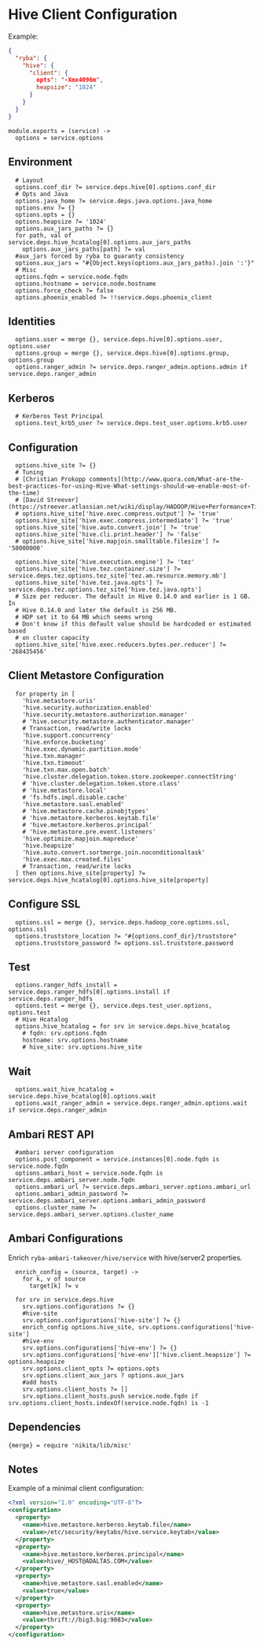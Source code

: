 
# Hive Client Configuration

Example:

```json
{
  "ryba": {
    "hive": {
      "client": {
        opts": "-Xmx4096m",
        heapsize": "1024"
      }
    }
  }
}
```

    module.exports = (service) ->
      options = service.options

## Environment

      # Layout
      options.conf_dir ?= service.deps.hive[0].options.conf_dir
      # Opts and Java
      options.java_home ?= service.deps.java.options.java_home
      options.env ?= {}
      options.opts = {}
      options.heapsize ?= '1024'
      options.aux_jars_paths ?= {}
      for path, val of service.deps.hive_hcatalog[0].options.aux_jars_paths
        options.aux_jars_paths[path] ?= val
      #aux_jars forced by ryba to guaranty consistency
      options.aux_jars = "#{Object.keys(options.aux_jars_paths).join ':'}"
      # Misc
      options.fqdn = service.node.fqdn
      options.hostname = service.node.hostname
      options.force_check ?= false
      options.phoenix_enabled ?= !!service.deps.phoenix_client

## Identities

      options.user = merge {}, service.deps.hive[0].options.user, options.user
      options.group = merge {}, service.deps.hive[0].options.group, options.group
      options.ranger_admin ?= service.deps.ranger_admin.options.admin if service.deps.ranger_admin

## Kerberos

      # Kerberos Test Principal
      options.test_krb5_user ?= service.deps.test_user.options.krb5.user

## Configuration

      options.hive_site ?= {}
      # Tuning
      # [Christian Prokopp comments](http://www.quora.com/What-are-the-best-practices-for-using-Hive-What-settings-should-we-enable-most-of-the-time)
      # [David Streever](https://streever.atlassian.net/wiki/display/HADOOP/Hive+Performance+Tips)
      # options.hive_site['hive.exec.compress.output'] ?= 'true'
      options.hive_site['hive.exec.compress.intermediate'] ?= 'true'
      options.hive_site['hive.auto.convert.join'] ?= 'true'
      options.hive_site['hive.cli.print.header'] ?= 'false'
      # options.hive_site['hive.mapjoin.smalltable.filesize'] ?= '50000000'

      options.hive_site['hive.execution.engine'] ?= 'tez'
      options.hive_site['hive.tez.container.size'] ?= service.deps.tez.options.tez_site['tez.am.resource.memory.mb']
      options.hive_site['hive.tez.java.opts'] ?= service.deps.tez.options.tez_site['hive.tez.java.opts']
      # Size per reducer. The default in Hive 0.14.0 and earlier is 1 GB. In
      # Hive 0.14.0 and later the default is 256 MB.
      # HDP set it to 64 MB which seems wrong
      # Don't know if this default value should be hardcoded or estimated based
      # on cluster capacity
      options.hive_site['hive.exec.reducers.bytes.per.reducer'] ?= '268435456'

## Client Metastore Configuration

      for property in [
        'hive.metastore.uris'
        'hive.security.authorization.enabled'
        'hive.security.metastore.authorization.manager'
        # 'hive.security.metastore.authenticator.manager'
        # Transaction, read/write locks
        'hive.support.concurrency'
        'hive.enforce.bucketing'
        'hive.exec.dynamic.partition.mode'
        'hive.txn.manager'
        'hive.txn.timeout'
        'hive.txn.max.open.batch'
        'hive.cluster.delegation.token.store.zookeeper.connectString'
        # 'hive.cluster.delegation.token.store.class'
        # 'hive.metastore.local'
        # 'fs.hdfs.impl.disable.cache'
        'hive.metastore.sasl.enabled'
        # 'hive.metastore.cache.pinobjtypes'
        # 'hive.metastore.kerberos.keytab.file'
        # 'hive.metastore.kerberos.principal'
        # 'hive.metastore.pre.event.listeners'
        'hive.optimize.mapjoin.mapreduce'
        'hive.heapsize'
        'hive.auto.convert.sortmerge.join.noconditionaltask'
        'hive.exec.max.created.files'
        # Transaction, read/write locks
      ] then options.hive_site[property] ?= service.deps.hive_hcatalog[0].options.hive_site[property]

## Configure SSL

      options.ssl = merge {}, service.deps.hadoop_core.options.ssl, options.ssl
      options.truststore_location ?= "#{options.conf_dir}/truststore"
      options.truststore_password ?= options.ssl.truststore.password

## Test

      options.ranger_hdfs_install = service.deps.ranger_hdfs[0].options.install if service.deps.ranger_hdfs
      options.test = merge {}, service.deps.test_user.options, options.test
      # Hive Hcatalog
      options.hive_hcatalog = for srv in service.deps.hive_hcatalog
        # fqdn: srv.options.fqdn
        hostname: srv.options.hostname
        # hive_site: srv.options.hive_site

## Wait

      options.wait_hive_hcatalog = service.deps.hive_hcatalog[0].options.wait
      options.wait_ranger_admin = service.deps.ranger_admin.options.wait if service.deps.ranger_admin

## Ambari REST API

      #ambari server configuration
      options.post_component = service.instances[0].node.fqdn is service.node.fqdn
      options.ambari_host = service.node.fqdn is service.deps.ambari_server.node.fqdn
      options.ambari_url ?= service.deps.ambari_server.options.ambari_url
      options.ambari_admin_password ?= service.deps.ambari_server.options.ambari_admin_password
      options.cluster_name ?= service.deps.ambari_server.options.cluster_name

## Ambari Configurations
Enrich `ryba-ambari-takeover/hive/service` with hive/server2 properties.
  
      enrich_config = (source, target) ->
        for k, v of source
          target[k] ?= v
          
      for srv in service.deps.hive
        srv.options.configurations ?= {}
        #hive-site
        srv.options.configurations['hive-site'] ?= {}
        enrich_config options.hive_site, srv.options.configurations['hive-site']
        #hive-env
        srv.options.configurations['hive-env'] ?= {}
        srv.options.configurations['hive-env']['hive.client.heapsize'] ?= options.heapsize
        srv.options.client_opts ?= options.opts
        srv.options.client_aux_jars ? options.aux_jars
        #add hosts
        srv.options.client_hosts ?= []
        srv.options.client_hosts.push service.node.fqdn if srv.options.client_hosts.indexOf(service.node.fqdn) is -1

## Dependencies

    {merge} = require 'nikita/lib/misc'

## Notes

Example of a minimal client configuration:

```xml
<?xml version="1.0" encoding="UTF-8"?>
<configuration>
  <property>
    <name>hive.metastore.kerberos.keytab.file</name>
    <value>/etc/security/keytabs/hive.service.keytab</value>
  </property>
  <property>
    <name>hive.metastore.kerberos.principal</name>
    <value>hive/_HOST@ADALTAS.COM</value>
  </property>
  <property>
    <name>hive.metastore.sasl.enabled</name>
    <value>true</value>
  </property>
  <property>
    <name>hive.metastore.uris</name>
    <value>thrift://big3.big:9083</value>
  </property>
</configuration>
```
